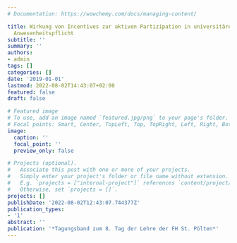 ```yaml
---
# Documentation: https://wowchemy.com/docs/managing-content/

title: Wirkung von Incentives zur aktiven Partizipation in universitären LVA ohne
  Anwesenheitspflicht
subtitle: ''
summary: ''
authors:
- admin
tags: []
categories: []
date: '2019-01-01'
lastmod: 2022-08-02T14:43:07+02:00
featured: false
draft: false

# Featured image
# To use, add an image named `featured.jpg/png` to your page's folder.
# Focal points: Smart, Center, TopLeft, Top, TopRight, Left, Right, BottomLeft, Bottom, BottomRight.
image:
  caption: ''
  focal_point: ''
  preview_only: false

# Projects (optional).
#   Associate this post with one or more of your projects.
#   Simply enter your project's folder or file name without extension.
#   E.g. `projects = ["internal-project"]` references `content/project/deep-learning/index.md`.
#   Otherwise, set `projects = []`.
projects: []
publishDate: '2022-08-02T12:43:07.744377Z'
publication_types:
- '1'
abstract: ''
publication: '*Tagungsband zum 8. Tag der Lehre der FH St. Pölten*'
---
```

